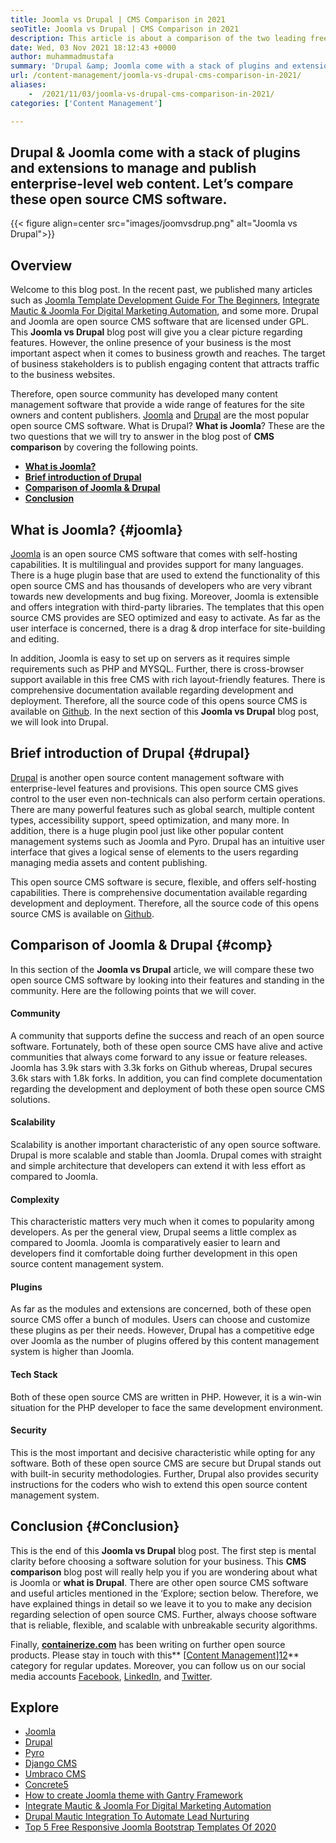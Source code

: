 ```yaml
---
title: Joomla vs Drupal | CMS Comparison in 2021
seoTitle: Joomla vs Drupal | CMS Comparison in 2021
description: This article is about a comparison of the two leading free CMS software Joomla vs Drupal. Both software are self-hosted and come with a wide range of plugins.
date: Wed, 03 Nov 2021 18:12:43 +0000
author: muhammadmustafa
summary: 'Drupal &amp; Joomla come with a stack of plugins and extensions to manage and publish enterprise-level web content. Let’s compare these open source CMS software.'
url: /content-management/joomla-vs-drupal-cms-comparison-in-2021/
aliases: 
    -  /2021/11/03/joomla-vs-drupal-cms-comparison-in-2021/
categories: ['Content Management']

---
```

## Drupal & Joomla come with a stack of plugins and extensions to manage and publish enterprise-level web content. Let’s compare these open source CMS software.

{{< figure align=center src="images/joomvsdrup.png" alt="Joomla vs Drupal">}}  

## **Overview**

Welcome to this blog post. In the recent past, we published many articles such as [Joomla Template Development Guide For The Beginners][1], [Integrate Mautic & Joomla For Digital Marketing Automation][2], and some more. Drupal and Joomla are open source CMS software that are licensed under GPL. This **Joomla vs Drupal** blog post will give you a clear picture regarding features. However, the online presence of your business is the most important aspect when it comes to business growth and reaches. The target of business stakeholders is to publish engaging content that attracts traffic to the business websites.

Therefore, open source community has developed many content management software that provide a wide range of features for the site owners and content publishers. [Joomla][3] and [Drupal][4] are the most popular open source CMS software. What is Drupal? **What is Joomla**? These are the two questions that we will try to answer in the blog post of **CMS comparison** by covering the following points. 

  * **[What is Joomla?][5]**
  * **[Brief introduction of Drupal][6]**
  * **[Comparison of Joomla & Drupal][7]** 
  * **[Conclusion][8]** 

## What is Joomla? {#joomla}

[Joomla][3] is an open source CMS software that comes with self-hosting capabilities. It is multilingual and provides support for many languages. There is a huge plugin base that are used to extend the functionality of this open source CMS and has thousands of developers who are very vibrant towards new developments and bug fixing. Moreover, Joomla is extensible and offers integration with third-party libraries. The templates that this open source CMS provides are SEO optimized and easy to activate. As far as the user interface is concerned, there is a drag & drop interface for site-building and editing.

In addition, Joomla is easy to set up on servers as it requires simple requirements such as PHP and MYSQL. Further, there is cross-browser support available in this free CMS with rich layout-friendly features. There is comprehensive documentation available regarding development and deployment. Therefore, all the source code of this opens source CMS is available on [Github][9]. In the next section of this **Joomla vs Drupal** blog post, we will look into Drupal. 

## Brief introduction of Drupal {#drupal}

[Drupal][4] is another open source content management software with enterprise-level features and provisions. This open source CMS gives control to the user even non-technicals can also perform certain operations. There are many powerful features such as global search, multiple content types, accessibility support, speed optimization, and many more. In addition, there is a huge plugin pool just like other popular content management systems such as Joomla and Pyro. Drupal has an intuitive user interface that gives a logical sense of elements to the users regarding managing media assets and content publishing. 

This open source CMS software is secure, flexible, and offers self-hosting capabilities. There is comprehensive documentation available regarding development and deployment. Therefore, all the source code of this opens source CMS is available on [Github][10].

## Comparison of Joomla & Drupal {#comp}

In this section of the **Joomla vs Drupal** article, we will compare these two open source CMS software by looking into their features and standing in the community. Here are the following points that we will cover. 

#### Community

A community that supports define the success and reach of an open source software. Fortunately, both of these open source CMS have alive and active communities that always come forward to any issue or feature releases. Joomla has 3.9k stars with 3.3k forks on Github whereas, Drupal secures 3.6k stars with 1.8k forks. In addition, you can find complete documentation regarding the development and deployment of both these open source CMS solutions. 

#### Scalability

Scalability is another important characteristic of any open source software. Drupal is more scalable and stable than Joomla. Drupal comes with straight and simple architecture that developers can extend it with less effort as compared to Joomla. 

#### Complexity 

This characteristic matters very much when it comes to popularity among developers. As per the general view, Drupal seems a little complex as compared to Joomla. Joomla is comparatively easier to learn and developers find it comfortable doing further development in this open source content management system. 

#### Plugins

As far as the modules and extensions are concerned, both of these open source CMS offer a bunch of modules. Users can choose and customize these plugins as per their needs. However, Drupal has a competitive edge over Joomla as the number of plugins offered by this content management system is higher than Joomla. 

#### Tech Stack 

Both of these open source CMS are written in PHP. However, it is a win-win situation for the PHP developer to face the same development environment. 

#### Security

This is the most important and decisive characteristic while opting for any software. Both of these open source CMS are secure but Drupal stands out with built-in security methodologies. Further, Drupal also provides security instructions for the coders who wish to extend this open source content management system.

## Conclusion {#Conclusion}

This is the end of this **Joomla vs Drupal** blog post. The first step is mental clarity before choosing a software solution for your business. This **CMS comparison** blog post will really help you if you are wondering about what is Joomla or **what is Drupal**. There are other open source CMS software and useful articles mentioned in the ‘Explore; section below. Therefore, we have explained things in detail so we leave it to you to make any decision regarding selection of open source CMS. Further, always choose software that is reliable, flexible, and scalable with unbreakable security algorithms.

Finally, **[containerize.com][11]** has been writing on further open source products. Please stay in touch with this** [[Content Management][12]][12]** category for regular updates. Moreover, you can follow us on our social media accounts [Facebook][13], [LinkedIn][14], and [Twitter][15].

## Explore

  * [Joomla][3]
  * [Drupal][4]
  * [Pyro][16]
  * [Django CMS][17]
  * [Umbraco CMS][18]
  * [Concrete5][19]
  * [How to create Joomla theme with Gantry Framework][20]
  * [Integrate Mautic & Joomla For Digital Marketing Automation][2]
  * [Drupal Mautic Integration To Automate Lead Nurturing][21]
  * [Top 5 Free Responsive Joomla Bootstrap Templates Of 2020][22]

 [1]: https://blog.containerize.com/2020/09/29/responsive-joomla-templates-tutorial/
 [2]: https://blog.containerize.com/2020/10/09/integrate-mautic-with-joomla-for-marketing-automation/
 [3]: https://products.containerize.com/content-management/joomla
 [4]: https://products.containerize.com/content-management/drupal
 [5]: #joomla
 [6]: #drupal
 [7]: #comp
 [8]: #Conclusion
 [9]: https://github.com/joomla/joomla-cms
 [10]: https://github.com/drupal/drupal
 [11]: https://www.containerize.com/
 [12]: https://products.containerize.com/content-management/
 [13]: https://web.facebook.com/containerize
 [14]: https://www.linkedin.com/company/containerize/
 [15]: https://twitter.com/containerize_co
 [16]: https://products.containerize.com/content-management/pyro
 [17]: https://products.containerize.com/content-management/django
 [18]: https://products.containerize.com/content-management/umbraco
 [19]: https://products.containerize.com/content-management/concrete5
 [20]: https://blog.containerize.com/2020/10/16/how-to-create-joomla-theme-with-gantry-framework/
 [21]: https://blog.containerize.com/2020/10/14/mautic-and-drupal-integration-to-automate-lead-nurturing/
 [22]: https://blog.containerize.com/2020/10/09/top-5-best-free-responsive-joomla-templates-of-2020/